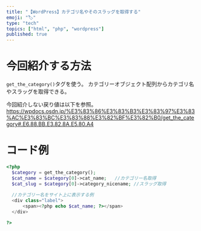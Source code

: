 ```yaml
---
title: "【WordPress】カテゴリ名やそのスラッグを取得する"
emoji: "🏷️"
type: "tech"
topics: ["html", "php", "wordpress"]
published: true
---
```


# 今回紹介する方法
`get_the_category()`タグを使う。
カテゴリーオブジェクト配列からカテゴリ名やスラッグを取得できる。

今回紹介しない戻り値は以下を参照。
https://wpdocs.osdn.jp/%E3%83%86%E3%83%B3%E3%83%97%E3%83%AC%E3%83%BC%E3%83%88%E3%82%BF%E3%82%B0/get_the_category#.E6.88.BB.E3.82.8A.E5.80.A4

# コード例
```php
<?php
  $category = get_the_category();
  $cat_name = $category[0]->cat_name;   //カテゴリー名取得
  $cat_slug = $category[0]->category_nicename; //スラッグ取得
  
  //カテゴリー名をサイト上に表示する例
  <div class="label">
	  <span><?php echo $cat_name; ?></span>
  </div>

?>
```